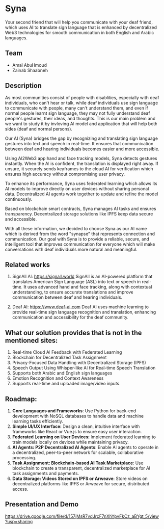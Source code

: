 # Syna
Your second friend that will help you communicate with your deaf friend, which uses AI to translate sign language that is enhanced by decentralized Web3 technologies for smooth communication in both English and Arabic languages.

## Team
- Amal AbuHmoud
- Zainab Shaabneh

## Description
As most communities consist of people with disablities, especially with deaf individuals, who can't hear or talk, while deaf individuals use sign language to communicate with people, many can't understand them, and even if normal people learnt sign language, they may not fully understand deaf people's gestures, their ideas, and thoughts. This is our main problem and we want to study it by invloving AI model and application that will help both sides (deaf and normal persons). 

Our AI (Syna) bridges the gap by recognizing and translating sign language gestures into text and speech in real-time. It ensures that communication between deaf and hearing individuals becomes easier and more accessible.

Using AI2Web3 app hand and face tracking models, Syna detects gestures instantly. When the AI is confident, the translation is displayed right away. If unsure, it securely sends keyframes to the cloud AI for verification which ensures high accuracy without compromising user privacy.

To enhance its performance, Syna uses federated learning which allows its AI models to improve directly on user devices without sharing personal data. Decentralized AI agents work together to update and refine the model continuously.

Based on blockchain smart contracts, Syna manages AI tasks and ensures transparency. Decentralized storage solutions like IPFS keep data secure and accessible.

With all these information, we decided to choose Syna as our AI name which is derived from the word "synapse" that represents connection and communication. Our goal with Syna is to provide a reliable, secure, and intelligent tool that improves communication for everyone which will make conversations with deaf individuals more natural and meaningful.

## Related works
1. SignAll AI: https://signall.world
SignAll is an AI-powered platform that translates American Sign Language (ASL) into text or speech in real-time. It uses advanced hand and face tracking, along with contextual understanding, to ensure accurate translations and improve communication between deaf and hearing individuals. 

2. Deaf AI: https://www.deaf-ai.com
Deaf AI uses machine learning to provide real-time sign language recognition and translation, enhancing communication and accessibility for the deaf community.

## What our solution provides that is not in the mentioned sites:
1. Real-time Cloud AI Feedback with Federated Learning
2. Blockchain for Decentralized Task Assignment
3. Privacy-Focused Data Handling with Decentralized Storage (IPFS)
4. Speech Output Using Whisper-like AI for Real-time Speech Translation
5. Supports both Arabic and English sign languages
6. Emotion Recognition and Context Awareness
7. Supports real-time and uploaded image/video inputs

## Roadmap:
1. **Core Languages and Frameworks**: Use Python for back-end development with NoSQL databases to handle data and machine learning tasks efficiently.
2. **Simple UI/UX Interface**: Design a clean, intuitive interface with frameworks like React or Vue.js to ensure easy user interaction.
3. **Federated Learning on User Devices**: Implement federated learning to train models locally on devices while maintaining privacy.
4. **AI Agents: P2P Decentralized AI Agents**: Enable AI agents to operate in a decentralized, peer-to-peer network for scalable, collaborative processing.
5. **Task Assignment: Blockchain-based AI Task Marketplace**: Use blockchain to create a transparent, decentralized marketplace for AI task assignments and payments.
6. **Data Storage: Videos Stored on IPFS or Arweave**: Store videos on decentralized platforms like IPFS or Arweave for secure, distributed access.

## Presentation and Demo
https://drive.google.com/file/d/157jMsR7vdJrcF7nXhYpvFkCz_aBYgt_5/view?usp=sharing
